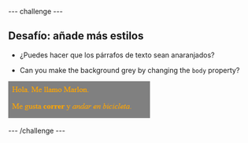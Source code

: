 \--- challenge \---

## Desafío: añade más estilos

+ ¿Puedes hacer que los párrafos de texto sean anaranjados?

+ Can you make the background grey by changing the `body` property?

![captura de pantalla](images/birthday-more-style.png)

\--- /challenge \---